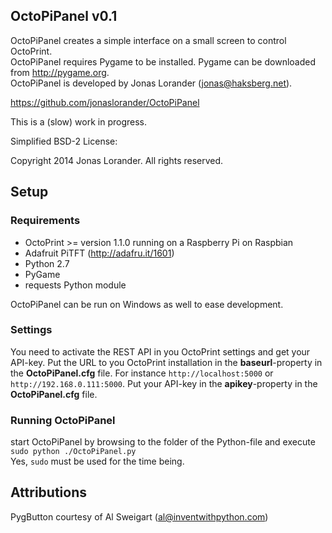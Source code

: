 ## OctoPiPanel v0.1 ##

OctoPiPanel creates a simple interface on a small screen to control OctoPrint. <br/>
OctoPiPanel requires Pygame to be installed. Pygame can be downloaded from http://pygame.org. <br/>
OctoPiPanel is developed by Jonas Lorander (jonas@haksberg.net).<br/>

https://github.com/jonaslorander/OctoPiPanel

This is a (slow) work in progress.


Simplified BSD-2 License:

Copyright 2014 Jonas Lorander.
All rights reserved.


## Setup ##

### Requirements ###

* OctoPrint >= version 1.1.0 running on a Raspberry Pi on Raspbian
* Adafruit PiTFT (http://adafru.it/1601)
* Python 2.7
* PyGame
* requests Python module

OctoPiPanel can be run on Windows as well to ease development.

### Settings ###
You need to activate the REST API in you OctoPrint settings and get your API-key.
Put the URL to you OctoPrint installation in the **baseurl**-property in the **OctoPiPanel.cfg** file. For instance `http://localhost:5000` or `http://192.168.0.111:5000`.
Put your API-key in the **apikey**-property in the **OctoPiPanel.cfg** file.

### Running OctoPiPanel ###
start OctoPiPanel by browsing to the folder of the Python-file and execute <br/>
`sudo python ./OctoPiPanel.py` <br/>
Yes, `sudo` must be used for the time being.

## Attributions ##
PygButton courtesy of Al Sweigart (al@inventwithpython.com)